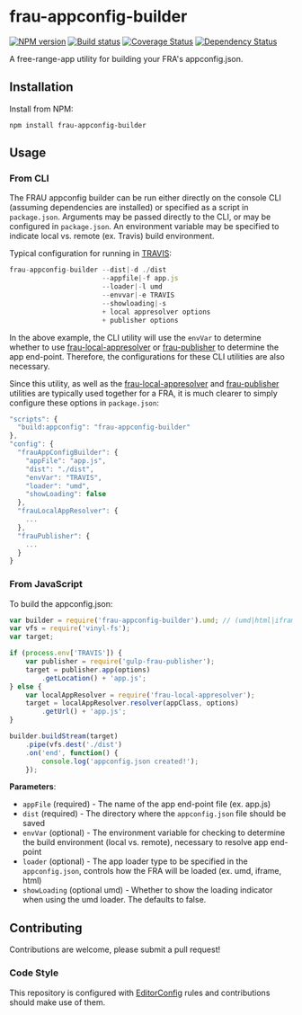 # frau-appconfig-builder

[![NPM version][npm-image]][npm-url]
[![Build status][ci-image]][ci-url]
[![Coverage Status][coverage-image]][coverage-url]
[![Dependency Status][dependencies-image]][dependencies-url]

A free-range-app utility for building your FRA's appconfig.json.

## Installation

Install from NPM:
```shell
npm install frau-appconfig-builder
```

## Usage

### From CLI

The FRAU appconfig builder can be run either directly on the console CLI (assuming dependencies are installed) or specified as a script in `package.json`.  Arguments may be passed directly to the CLI, or may be configured in `package.json`.  An environment variable may be specified to indicate local vs. remote (ex. Travis) build environment.

Typical configuration for running in [TRAVIS](https://magnum.travis-ci.com/):

```javascript
frau-appconfig-builder --dist|-d ./dist 
                       --appfile|-f app.js
                       --loader|-l umd
                       --envvar|-e TRAVIS
                       --showloading|-s
                       + local appresolver options
                       + publisher options
```

In the above example, the CLI utility will use the `envVar` to determine whether to use [frau-local-appresolver](https://github.com/Brightspace/frau-local-appresolver/blob/master/README.md) or [frau-publisher](https://github.com/Brightspace/frau-publisher/blob/master/README.md) to determine the app end-point.  Therefore, the configurations for these CLI utilities are also necessary.

Since this utility, as well as the [frau-local-appresolver](https://github.com/Brightspace/frau-local-appresolver/blob/master/README.md) and [frau-publisher](https://github.com/Brightspace/frau-publisher/blob/master/README.md) utilities are typically used together for a FRA, it is much clearer to simply configure these options in `package.json`:

```javascript
"scripts": {
  "build:appconfig": "frau-appconfig-builder"
},
"config": {
  "frauAppConfigBuilder": {
    "appFile": "app.js",
    "dist": "./dist",
    "envVar": "TRAVIS",
    "loader": "umd",
    "showLoading": false
  },
  "frauLocalAppResolver": {
    ...
  },
  "frauPublisher": {
    ...
  }
}
```

### From JavaScript

To build the appconfig.json:

```javascript
var builder = require('frau-appconfig-builder').umd; // (umd|html|iframe)
var vfs = require('vinyl-fs');
var target;

if (process.env['TRAVIS']) {
	var publisher = require('gulp-frau-publisher');
	target = publisher.app(options)
		.getLocation() + 'app.js';
} else {
	var localAppResolver = require('frau-local-appresolver');
	target = localAppResolver.resolver(appClass, options)
		.getUrl() + 'app.js';
}

builder.buildStream(target)
	.pipe(vfs.dest('./dist')
	.on('end', function() {
		console.log('appconfig.json created!');
	});
```

**Parameters**:

- `appFile` (required) - The name of the app end-point file (ex. app.js)
- `dist` (required) - The directory where the `appconfig.json` file should be saved
- `envVar` (optional) - The environment variable for checking to determine the build environment (local vs. remote), necessary to resolve app end-point
- `loader` (optional) - The app loader type to be specified in the `appconfig.json`, controls how the FRA will be loaded (ex. umd, iframe, html)
- `showLoading` (optional umd) - Whether to show the loading indicator when using the umd loader. The defaults to false.

## Contributing

Contributions are welcome, please submit a pull request!

### Code Style

This repository is configured with [EditorConfig](http://editorconfig.org) rules and contributions should make use of them.

[npm-url]: https://www.npmjs.org/package/frau-appconfig-builder
[npm-image]: https://img.shields.io/npm/v/frau-appconfig-builder.svg
[ci-url]: https://travis-ci.org/Brightspace/frau-appconfig-builder
[ci-image]: https://img.shields.io/travis/com/Brightspace/frau-appconfig-builder.svg
[coverage-url]: https://coveralls.io/r/Brightspace/frau-appconfig-builder?branch=master
[coverage-image]: https://img.shields.io/coveralls/Brightspace/frau-appconfig-builder.svg
[dependencies-url]: https://david-dm.org/brightspace/frau-appconfig-builder
[dependencies-image]: https://img.shields.io/david/Brightspace/frau-appconfig-builder.svg
